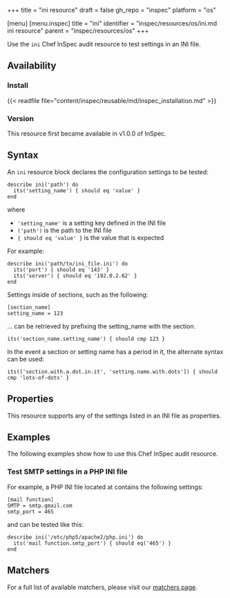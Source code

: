 +++
title = "ini resource"
draft = false
gh_repo = "inspec"
platform = "os"

[menu]
  [menu.inspec]
    title = "ini"
    identifier = "inspec/resources/os/ini.md ini resource"
    parent = "inspec/resources/os"
+++

Use the `ini` Chef InSpec audit resource to test settings in an INI file.

## Availability

### Install

{{< readfile file="content/inspec/reusable/md/inspec_installation.md" >}}

### Version

This resource first became available in v1.0.0 of InSpec.

## Syntax

An `ini` resource block declares the configuration settings to be tested:

    describe ini('path') do
      its('setting_name') { should eq 'value' }
    end

where

- `'setting_name'` is a setting key defined in the INI file
- `('path')` is the path to the INI file
- `{ should eq 'value' }` is the value that is expected

For example:

    describe ini('path/to/ini_file.ini') do
      its('port') { should eq '143' }
      its('server') { should eq '192.0.2.62' }
    end

Settings inside of sections, such as the following:

    [section_name]
    setting_name = 123

... can be retrieved by prefixing the setting_name with the section.

    its('section_name.setting_name') { should cmp 123 }

In the event a section or setting name has a period in it, the alternate syntax can be used:

    its(['section.with.a.dot.in.it', 'setting.name.with.dots']) { should cmp 'lots-of-dots' }

## Properties

This resource supports any of the settings listed in an INI file as properties.

## Examples

The following examples show how to use this Chef InSpec audit resource.

### Test SMTP settings in a PHP INI file

For example, a PHP INI file located at contains the following settings:

    [mail function]
    SMTP = smtp.gmail.com
    smtp_port = 465

and can be tested like this:

    describe ini('/etc/php5/apache2/php.ini') do
      its('mail function.smtp_port') { should eq('465') }
    end

## Matchers

For a full list of available matchers, please visit our [matchers page](/inspec/matchers/).
